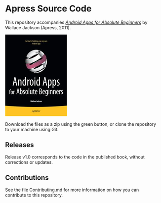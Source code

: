 # Apress Source Code

This repository accompanies [*Android Apps for Absolute Beginners*](http://www.apress.com/9781430234463) by Wallace Jackson (Apress, 2011).

![Cover image](9781430234463.jpg)

Download the files as a zip using the green button, or clone the repository to your machine using Git.

## Releases

Release v1.0 corresponds to the code in the published book, without corrections or updates.

## Contributions

See the file Contributing.md for more information on how you can contribute to this repository.
